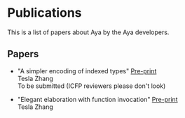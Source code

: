# Publications

This is a list of papers about Aya by the Aya developers.

## Papers

<!-- [Tesla Zhang]: https://personal.psu.edu/yqz5714 -->

- "A simpler encoding of indexed types" [Pre-print](https://arxiv.org/abs/2103.15408)<br>
  Tesla Zhang<br>
  To be submitted (ICFP reviewers please don't look)

- "Elegant elaboration with function invocation" [Pre-print](https://arxiv.org/abs/2105.14840)<br>
  Tesla Zhang<br>
